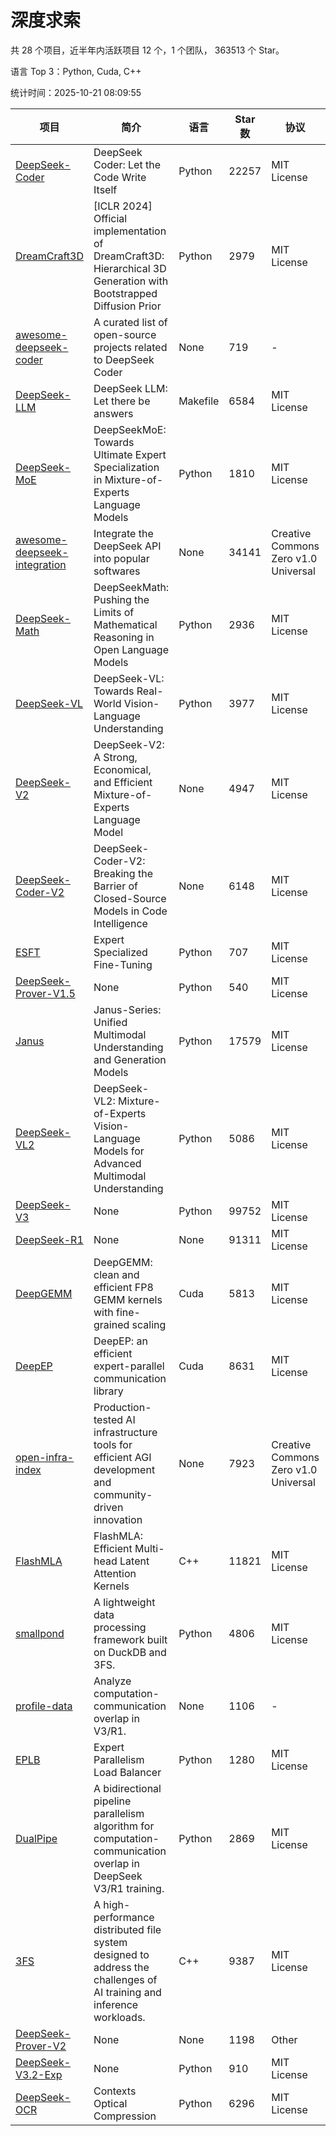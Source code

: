 # 深度求索

共 28 个项目，近半年内活跃项目 12 个，1 个团队， 363513 个 Star。

语言 Top 3：Python, Cuda, C++

统计时间：2025-10-21 08:09:55

| 项目 | 简介 | 语言 | Star 数 | 协议 | 创建时间 | 最后更新时间 | 最后提交时间 |
| --- | --- | --- | --- | --- | --- | --- | --- |
| [DeepSeek-Coder](https://github.com/deepseek-ai/DeepSeek-Coder) | DeepSeek Coder: Let the Code Write Itself | Python | 22257 | MIT License | 2023-10-20 | 2025-10-21 | 2024-05-21 |
| [DreamCraft3D](https://github.com/deepseek-ai/DreamCraft3D) | [ICLR 2024] Official implementation of DreamCraft3D: Hierarchical 3D Generation with Bootstrapped Diffusion Prior | Python | 2979 | MIT License | 2023-10-23 | 2025-10-18 | 2025-04-22 |
| [awesome-deepseek-coder](https://github.com/deepseek-ai/awesome-deepseek-coder) | A curated list of open-source projects related to DeepSeek Coder | None | 719 | - | 2023-11-06 | 2025-10-19 | 2024-04-03 |
| [DeepSeek-LLM](https://github.com/deepseek-ai/DeepSeek-LLM) | DeepSeek LLM: Let there be answers | Makefile | 6584 | MIT License | 2023-11-29 | 2025-10-20 | 2024-02-04 |
| [DeepSeek-MoE](https://github.com/deepseek-ai/DeepSeek-MoE) | DeepSeekMoE: Towards Ultimate Expert Specialization in Mixture-of-Experts Language Models | Python | 1810 | MIT License | 2024-01-02 | 2025-10-21 | 2024-01-16 |
| [awesome-deepseek-integration](https://github.com/deepseek-ai/awesome-deepseek-integration) | Integrate the DeepSeek API into popular softwares | None | 34141 | Creative Commons Zero v1.0 Universal | 2024-01-11 | 2025-10-21 | 2025-09-25 |
| [DeepSeek-Math](https://github.com/deepseek-ai/DeepSeek-Math) | DeepSeekMath: Pushing the Limits of Mathematical Reasoning in Open Language Models | Python | 2936 | MIT License | 2024-02-05 | 2025-10-21 | 2024-04-15 |
| [DeepSeek-VL](https://github.com/deepseek-ai/DeepSeek-VL) | DeepSeek-VL: Towards Real-World Vision-Language Understanding | Python | 3977 | MIT License | 2024-03-07 | 2025-10-21 | 2024-04-24 |
| [DeepSeek-V2](https://github.com/deepseek-ai/DeepSeek-V2) | DeepSeek-V2: A Strong, Economical, and Efficient Mixture-of-Experts Language Model | None | 4947 | MIT License | 2024-04-22 | 2025-10-21 | 2024-09-25 |
| [DeepSeek-Coder-V2](https://github.com/deepseek-ai/DeepSeek-Coder-V2) | DeepSeek-Coder-V2: Breaking the Barrier of Closed-Source Models in Code Intelligence | None | 6148 | MIT License | 2024-06-14 | 2025-10-20 | 2024-09-24 |
| [ESFT](https://github.com/deepseek-ai/ESFT) | Expert Specialized Fine-Tuning | Python | 707 | MIT License | 2024-07-04 | 2025-10-20 | 2025-05-22 |
| [DeepSeek-Prover-V1.5](https://github.com/deepseek-ai/DeepSeek-Prover-V1.5) | None | Python | 540 | MIT License | 2024-08-15 | 2025-10-06 | 2024-08-16 |
| [Janus](https://github.com/deepseek-ai/Janus) | Janus-Series: Unified Multimodal Understanding and Generation Models | Python | 17579 | MIT License | 2024-10-18 | 2025-10-21 | 2025-02-01 |
| [DeepSeek-VL2](https://github.com/deepseek-ai/DeepSeek-VL2) | DeepSeek-VL2: Mixture-of-Experts Vision-Language Models for Advanced Multimodal Understanding | Python | 5086 | MIT License | 2024-12-13 | 2025-10-21 | 2025-02-26 |
| [DeepSeek-V3](https://github.com/deepseek-ai/DeepSeek-V3) | None | Python | 99752 | MIT License | 2024-12-26 | 2025-10-21 | 2025-08-28 |
| [DeepSeek-R1](https://github.com/deepseek-ai/DeepSeek-R1) | None | None | 91311 | MIT License | 2025-01-20 | 2025-10-21 | 2025-06-27 |
| [DeepGEMM](https://github.com/deepseek-ai/DeepGEMM) | DeepGEMM: clean and efficient FP8 GEMM kernels with fine-grained scaling | Cuda | 5813 | MIT License | 2025-02-13 | 2025-10-21 | 2025-10-15 |
| [DeepEP](https://github.com/deepseek-ai/DeepEP) | DeepEP: an efficient expert-parallel communication library | Cuda | 8631 | MIT License | 2025-02-17 | 2025-10-21 | 2025-10-21 |
| [open-infra-index](https://github.com/deepseek-ai/open-infra-index) | Production-tested AI infrastructure tools for efficient AGI development and community-driven innovation | None | 7923 | Creative Commons Zero v1.0 Universal | 2025-02-21 | 2025-10-18 | 2025-05-15 |
| [FlashMLA](https://github.com/deepseek-ai/FlashMLA) | FlashMLA: Efficient Multi-head Latent Attention Kernels | C++ | 11821 | MIT License | 2025-02-21 | 2025-10-21 | 2025-09-30 |
| [smallpond](https://github.com/deepseek-ai/smallpond) | A lightweight data processing framework built on DuckDB and 3FS. | Python | 4806 | MIT License | 2025-02-24 | 2025-10-20 | 2025-03-05 |
| [profile-data](https://github.com/deepseek-ai/profile-data) | Analyze computation-communication overlap in V3/R1. | None | 1106 | - | 2025-02-26 | 2025-10-21 | 2025-03-21 |
| [EPLB](https://github.com/deepseek-ai/EPLB) | Expert Parallelism Load Balancer | Python | 1280 | MIT License | 2025-02-26 | 2025-10-21 | 2025-03-24 |
| [DualPipe](https://github.com/deepseek-ai/DualPipe) | A bidirectional pipeline parallelism algorithm for computation-communication overlap in DeepSeek V3/R1 training. | Python | 2869 | MIT License | 2025-02-26 | 2025-10-20 | 2025-03-10 |
| [3FS](https://github.com/deepseek-ai/3FS) |  A high-performance distributed file system designed to address the challenges of AI training and inference workloads.  | C++ | 9387 | MIT License | 2025-02-27 | 2025-10-21 | 2025-10-14 |
| [DeepSeek-Prover-V2](https://github.com/deepseek-ai/DeepSeek-Prover-V2) | None | None | 1198 | Other | 2025-04-30 | 2025-10-21 | 2025-07-18 |
| [DeepSeek-V3.2-Exp](https://github.com/deepseek-ai/DeepSeek-V3.2-Exp) | None | Python | 910 | MIT License | 2025-09-29 | 2025-10-21 | 2025-10-02 |
| [DeepSeek-OCR](https://github.com/deepseek-ai/DeepSeek-OCR) | Contexts Optical Compression | Python | 6296 | MIT License | 2025-10-17 | 2025-10-21 | 2025-10-21 |
